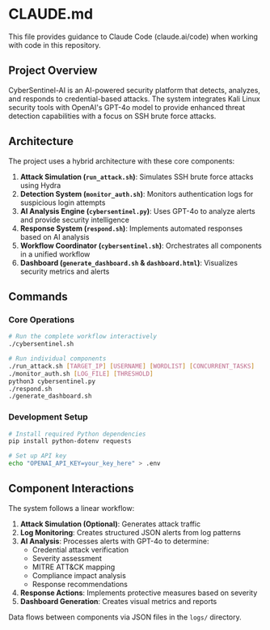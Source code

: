 # CLAUDE.md

This file provides guidance to Claude Code (claude.ai/code) when working with code in this repository.

## Project Overview

CyberSentinel-AI is an AI-powered security platform that detects, analyzes, and responds to credential-based attacks. The system integrates Kali Linux security tools with OpenAI's GPT-4o model to provide enhanced threat detection capabilities with a focus on SSH brute force attacks.

## Architecture

The project uses a hybrid architecture with these core components:

1. **Attack Simulation (`run_attack.sh`)**: Simulates SSH brute force attacks using Hydra
2. **Detection System (`monitor_auth.sh`)**: Monitors authentication logs for suspicious login attempts
3. **AI Analysis Engine (`cybersentinel.py`)**: Uses GPT-4o to analyze alerts and provide security intelligence
4. **Response System (`respond.sh`)**: Implements automated responses based on AI analysis
5. **Workflow Coordinator (`cybersentinel.sh`)**: Orchestrates all components in a unified workflow
6. **Dashboard (`generate_dashboard.sh` & `dashboard.html`)**: Visualizes security metrics and alerts

## Commands

### Core Operations

```bash
# Run the complete workflow interactively
./cybersentinel.sh

# Run individual components
./run_attack.sh [TARGET_IP] [USERNAME] [WORDLIST] [CONCURRENT_TASKS]
./monitor_auth.sh [LOG_FILE] [THRESHOLD]
python3 cybersentinel.py
./respond.sh
./generate_dashboard.sh
```

### Development Setup

```bash
# Install required Python dependencies
pip install python-dotenv requests

# Set up API key
echo "OPENAI_API_KEY=your_key_here" > .env
```

## Component Interactions

The system follows a linear workflow:

1. **Attack Simulation (Optional)**: Generates attack traffic
2. **Log Monitoring**: Creates structured JSON alerts from log patterns
3. **AI Analysis**: Processes alerts with GPT-4o to determine:
   - Credential attack verification
   - Severity assessment
   - MITRE ATT&CK mapping
   - Compliance impact analysis
   - Response recommendations
4. **Response Actions**: Implements protective measures based on severity
5. **Dashboard Generation**: Creates visual metrics and reports

Data flows between components via JSON files in the `logs/` directory.
